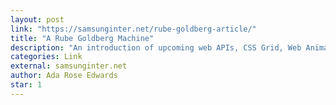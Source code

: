 ```yaml
---
layout: post
link: "https://samsunginter.net/rube-goldberg-article/"
title: "A Rube Goldberg Machine"
description: "An introduction of upcoming web APIs, CSS Grid, Web Animation and Custom Properties. These new APIs when used together can bring a new way to use the web paltform to develop websites without the need for frameworks."
categories: Link
external: samsunginter.net
author: Ada Rose Edwards
star: 1
---
```

